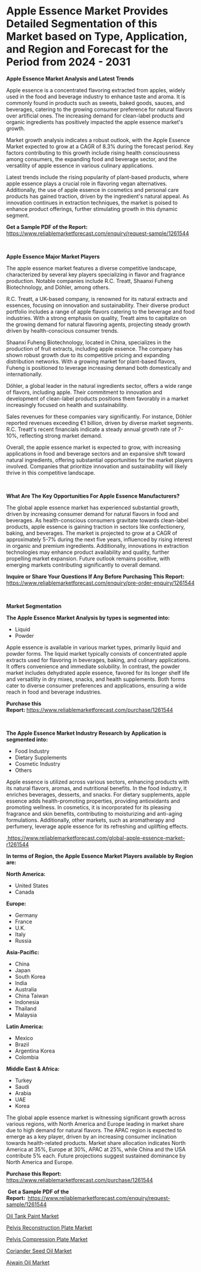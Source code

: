 <p><h1>Apple Essence Market Provides Detailed Segmentation of this Market based on Type, Application, and Region and Forecast for the Period from 2024 - 2031</h1></p><p><strong>Apple Essence Market Analysis and Latest Trends</strong></p>
<p><p>Apple essence is a concentrated flavoring extracted from apples, widely used in the food and beverage industry to enhance taste and aroma. It is commonly found in products such as sweets, baked goods, sauces, and beverages, catering to the growing consumer preference for natural flavors over artificial ones. The increasing demand for clean-label products and organic ingredients has positively impacted the apple essence market's growth.</p><p>Market growth analysis indicates a robust outlook, with the Apple Essence Market expected to grow at a CAGR of 8.3% during the forecast period. Key factors contributing to this growth include rising health consciousness among consumers, the expanding food and beverage sector, and the versatility of apple essence in various culinary applications. </p><p>Latest trends include the rising popularity of plant-based products, where apple essence plays a crucial role in flavoring vegan alternatives. Additionally, the use of apple essence in cosmetics and personal care products has gained traction, driven by the ingredient's natural appeal. As innovation continues in extraction techniques, the market is poised to enhance product offerings, further stimulating growth in this dynamic segment.</p></p>
<p><strong>Get a Sample PDF of the Report:&nbsp;</strong> <a href="https://www.reliablemarketforecast.com/enquiry/request-sample/1261544?utm_campaign=1108&utm_medium=2&utm_source=Github&utm_content=ia&utm_term=09112024&utm_id=apple-essence">https://www.reliablemarketforecast.com/enquiry/request-sample/1261544</a></p>
<p>&nbsp;</p>
<p><strong>Apple Essence Major Market Players</strong></p>
<p><p>The apple essence market features a diverse competitive landscape, characterized by several key players specializing in flavor and fragrance production. Notable companies include R.C. Treatt, Shaanxi Fuheng Biotechnology, and Döhler, among others.</p><p>R.C. Treatt, a UK-based company, is renowned for its natural extracts and essences, focusing on innovation and sustainability. Their diverse product portfolio includes a range of apple flavors catering to the beverage and food industries. With a strong emphasis on quality, Treatt aims to capitalize on the growing demand for natural flavoring agents, projecting steady growth driven by health-conscious consumer trends.</p><p>Shaanxi Fuheng Biotechnology, located in China, specializes in the production of fruit extracts, including apple essence. The company has shown robust growth due to its competitive pricing and expanding distribution networks. With a growing market for plant-based flavors, Fuheng is positioned to leverage increasing demand both domestically and internationally.</p><p>Döhler, a global leader in the natural ingredients sector, offers a wide range of flavors, including apple. Their commitment to innovation and development of clean-label products positions them favorably in a market increasingly focused on health and sustainability.</p><p>Sales revenues for these companies vary significantly. For instance, Döhler reported revenues exceeding €1 billion, driven by diverse market segments. R.C. Treatt's recent financials indicate a steady annual growth rate of 7-10%, reflecting strong market demand. </p><p>Overall, the apple essence market is expected to grow, with increasing applications in food and beverage sectors and an expansive shift toward natural ingredients, offering substantial opportunities for the market players involved. Companies that prioritize innovation and sustainability will likely thrive in this competitive landscape.</p></p>
<p>&nbsp;</p>
<p><strong>What Are The Key Opportunities For Apple Essence Manufacturers?</strong></p>
<p><p>The global apple essence market has experienced substantial growth, driven by increasing consumer demand for natural flavors in food and beverages. As health-conscious consumers gravitate towards clean-label products, apple essence is gaining traction in sectors like confectionery, baking, and beverages. The market is projected to grow at a CAGR of approximately 5-7% during the next five years, influenced by rising interest in organic and premium ingredients. Additionally, innovations in extraction technologies may enhance product availability and quality, further propelling market expansion. Future outlook remains positive, with emerging markets contributing significantly to overall demand.</p></p>
<p><strong>Inquire or Share Your Questions If Any Before Purchasing This Report:</strong> <a href="https://www.reliablemarketforecast.com/enquiry/pre-order-enquiry/1261544?utm_campaign=1108&utm_medium=2&utm_source=Github&utm_content=ia&utm_term=09112024&utm_id=apple-essence">https://www.reliablemarketforecast.com/enquiry/pre-order-enquiry/1261544</a></p>
<p>&nbsp;</p>
<p><strong>Market Segmentation</strong></p>
<p><strong>The Apple Essence Market Analysis by types is segmented into:</strong></p>
<p><ul><li>Liquid</li><li>Powder</li></ul></p>
<p><p>Apple essence is available in various market types, primarily liquid and powder forms. The liquid market typically consists of concentrated apple extracts used for flavoring in beverages, baking, and culinary applications. It offers convenience and immediate solubility. In contrast, the powder market includes dehydrated apple essence, favored for its longer shelf life and versatility in dry mixes, snacks, and health supplements. Both forms cater to diverse consumer preferences and applications, ensuring a wide reach in food and beverage industries.</p></p>
<p><strong>Purchase this Report:&nbsp;</strong><a href="https://www.reliablemarketforecast.com/purchase/1261544?utm_campaign=1108&utm_medium=2&utm_source=Github&utm_content=ia&utm_term=09112024&utm_id=apple-essence">https://www.reliablemarketforecast.com/purchase/1261544</a></p>
<p>&nbsp;</p>
<p><strong>The Apple Essence Market Industry Research by Application is segmented into:</strong></p>
<p><ul><li>Food Industry</li><li>Dietary Supplements</li><li>Cosmetic Industry</li><li>Others</li></ul></p>
<p><p>Apple essence is utilized across various sectors, enhancing products with its natural flavors, aromas, and nutritional benefits. In the food industry, it enriches beverages, desserts, and snacks. For dietary supplements, apple essence adds health-promoting properties, providing antioxidants and promoting wellness. In cosmetics, it is incorporated for its pleasing fragrance and skin benefits, contributing to moisturizing and anti-aging formulations. Additionally, other markets, such as aromatherapy and perfumery, leverage apple essence for its refreshing and uplifting effects.</p></p>
<p><a href="https://www.reliablemarketforecast.com/global-apple-essence-market-r1261544?utm_campaign=1108&utm_medium=2&utm_source=Github&utm_content=ia&utm_term=09112024&utm_id=apple-essence">&nbsp;https://www.reliablemarketforecast.com/global-apple-essence-market-r1261544</a></p>
<p><strong>In terms of Region, the Apple Essence Market Players available by Region are:</strong></p>
<p>
    <p> <strong> North America: </strong>
        <ul>
            <li>United States</li>
            <li>Canada</li>
        </ul>
        </p> 
    <p> <strong> Europe: </strong>
        <ul>
            <li>Germany</li>
            <li>France</li>
            <li>U.K.</li>
            <li>Italy</li>
            <li>Russia</li>
        </ul>
        </p> 
    <p> <strong> Asia-Pacific: </strong>
        <ul>
            <li>China</li>
            <li>Japan</li>
            <li>South Korea</li>
            <li>India</li>
            <li>Australia</li>
            <li>China Taiwan</li>
            <li>Indonesia</li>
            <li>Thailand</li>
            <li>Malaysia</li>
        </ul>
        </p> 
    <p> <strong> Latin America: </strong>
        <ul>
            <li>Mexico</li>
            <li>Brazil</li>
            <li>Argentina Korea</li>
            <li>Colombia</li>
        </ul>
        </p> 
    <p> <strong> Middle East & Africa: </strong>
        <ul>
            <li>Turkey</li>
            <li>Saudi</li>
            <li>Arabia</li>
            <li>UAE</li>
            <li>Korea</li>
        </ul>
    </p>
    </p>
<p><p>The global apple essence market is witnessing significant growth across various regions, with North America and Europe leading in market share due to high demand for natural flavors. The APAC region is expected to emerge as a key player, driven by an increasing consumer inclination towards health-related products. Market share allocation indicates North America at 35%, Europe at 30%, APAC at 25%, while China and the USA contribute 5% each. Future projections suggest sustained dominance by North America and Europe.</p></p>
<p><strong>Purchase this Report: </strong><a href="https://www.reliablemarketforecast.com/purchase/1261544?utm_campaign=1108&utm_medium=2&utm_source=Github&utm_content=ia&utm_term=09112024&utm_id=apple-essence">https://www.reliablemarketforecast.com/purchase/1261544</a></p>
<p>&nbsp;<strong>Get a Sample PDF of the Report:&nbsp;&nbsp;</strong><a href="https://www.reliablemarketforecast.com/enquiry/request-sample/1261544?utm_campaign=1108&utm_medium=2&utm_source=Github&utm_content=ia&utm_term=09112024&utm_id=apple-essence">https://www.reliablemarketforecast.com/enquiry/request-sample/1261544</a></p>
<p><strong></strong></p>
<p><p><a href="https://github.com/radmanjxendrisczn/Market-Research-Report-List-1/blob/main/oil-tank-paint-market.md?utm_campaign=1108&utm_medium=2&utm_source=Github&utm_content=ia&utm_term=09112024&utm_id=apple-essence">Oil Tank Paint Market</a></p><p><a href="https://issuu.com/reportprime-2/docs/pelvis-reconstruction-plate-market-_ec66687014e9c5?utm_campaign=1108&utm_medium=2&utm_source=Github&utm_content=ia&utm_term=09112024&utm_id=apple-essence">Pelvis Reconstruction Plate Market</a></p><p><a href="https://issuu.com/reportprime-2/docs/pelvis-compression-plate-market-siz_343d17070bad20?utm_campaign=1108&utm_medium=2&utm_source=Github&utm_content=ia&utm_term=09112024&utm_id=apple-essence">Pelvis Compression Plate Market</a></p><p><a href="https://github.com/markita8qfi/Market-Research-Report-List-1/blob/main/coriander-seed-oil-market.md?utm_campaign=1108&utm_medium=2&utm_source=Github&utm_content=ia&utm_term=09112024&utm_id=apple-essence">Coriander Seed Oil Market</a></p><p><a href="https://github.com/habinadmshaulz/Market-Research-Report-List-1/blob/main/ajwain-oil-market.md?utm_campaign=1108&utm_medium=2&utm_source=Github&utm_content=ia&utm_term=09112024&utm_id=apple-essence">Ajwain Oil Market</a></p></p>